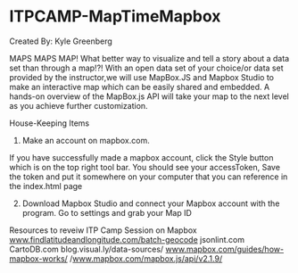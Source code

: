 # ITPCAMP-MapTimeMapbox

Created By: Kyle Greenberg

MAPS MAPS MAP! 
What better way to visualize and tell a story about a data set than through a map!?! 
With an open data set of your choice/or data set provided by the instructor,we will use MapBox.JS and Mapbox Studio to make an interactive map which can be easily shared and embedded.
A hands-on overview of the MapBox.js API will take your map to the next level as you achieve further customization.

House-Keeping Items

1) Make an account on mapbox.com.

If you have successfully made a mapbox account, click the Style button which is on the top right tool bar. 
You should see your accessToken,
Save the token and put it somewhere on your computer that you can reference in the index.html page

2) Download Mapbox Studio and connect your Mapbox account with the program. 
Go to settings and grab your Map ID


Resources to reveiw
ITP Camp Session on Mapbox
www.findlatitudeandlongitude.com/batch-geocode
jsonlint.com
CartoDB.com
blog.visual.ly/data-sources/
www.mapbox.com/guides/how-mapbox-works/
/www.mapbox.com/mapbox.js/api/v2.1.9/
